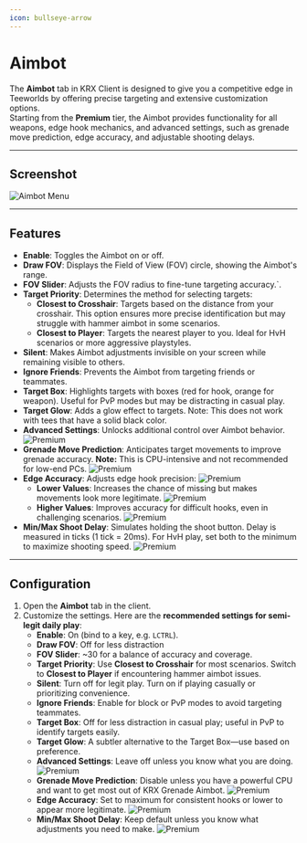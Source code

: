 ```yaml
---
icon: bullseye-arrow
---
```


# Aimbot

The **Aimbot** tab in KRX Client is designed to give you a competitive edge in Teeworlds by offering precise targeting and extensive customization options.   
Starting from the **Premium** tier, the Aimbot provides functionality for all weapons, edge hook mechanics, and advanced settings, such as grenade move prediction, edge accuracy, and adjustable shooting delays.

---

## **Screenshot**
![Aimbot Menu](https://raw.githubusercontent.com/Krixx1337/krxclient-docs/refs/heads/main/images/aimbot-menu.png)

---

## **Features**

- **Enable**: Toggles the Aimbot on or off.
- **Draw FOV**: Displays the Field of View (FOV) circle, showing the Aimbot's range.
- **FOV Slider**: Adjusts the FOV radius to fine-tune targeting accuracy.`.
- **Target Priority**: Determines the method for selecting targets:
  - **Closest to Crosshair**: Targets based on the distance from your crosshair. This option ensures more precise identification but may struggle with hammer aimbot in some scenarios.
  - **Closest to Player**: Targets the nearest player to you. Ideal for HvH scenarios or more aggressive playstyles.
- **Silent**: Makes Aimbot adjustments invisible on your screen while remaining visible to others.
- **Ignore Friends**: Prevents the Aimbot from targeting friends or teammates.
- **Target Box**: Highlights targets with boxes (red for hook, orange for weapon). Useful for PvP modes but may be distracting in casual play.
- **Target Glow**: Adds a glow effect to targets. Note: This does not work with tees that have a solid black color.
- **Advanced Settings**: Unlocks additional control over Aimbot behavior. ![Premium](https://img.shields.io/badge/Premium-%23ffba00?style=flat-square)
- **Grenade Move Prediction**: Anticipates target movements to improve grenade accuracy. **Note:** This is CPU-intensive and not recommended for low-end PCs. ![Premium](https://img.shields.io/badge/Premium-%23ffba00?style=flat-square)
- **Edge Accuracy**: Adjusts edge hook precision: ![Premium](https://img.shields.io/badge/Premium-%23ffba00?style=flat-square)
  - **Lower Values**: Increases the chance of missing but makes movements look more legitimate. ![Premium](https://img.shields.io/badge/Premium-%23ffba00?style=flat-square)
  - **Higher Values**: Improves accuracy for difficult hooks, even in challenging scenarios. ![Premium](https://img.shields.io/badge/Premium-%23ffba00?style=flat-square)
- **Min/Max Shoot Delay**: Simulates holding the shoot button. Delay is measured in ticks (1 tick = 20ms). For HvH play, set both to the minimum to maximize shooting speed. ![Premium](https://img.shields.io/badge/Premium-%23ffba00?style=flat-square)

---

## **Configuration**

1. Open the **Aimbot** tab in the client.
2. Customize the settings. Here are the **recommended settings for semi-legit daily play**:
   - **Enable**: On (bind to a key, e.g. `LCTRL`).
   - **Draw FOV**: Off for less distraction
   - **FOV Slider**: ~30 for a balance of accuracy and coverage.
   - **Target Priority**: Use **Closest to Crosshair** for most scenarios. Switch to **Closest to Player** if encountering hammer aimbot issues.
   - **Silent**: Turn off for legit play. Turn on if playing casually or prioritizing convenience.
   - **Ignore Friends**: Enable for block or PvP modes to avoid targeting teammates.
   - **Target Box**: Off for less distraction in casual play; useful in PvP to identify targets easily.
   - **Target Glow**: A subtler alternative to the Target Box—use based on preference.
   - **Advanced Settings**: Leave off unless you know what you are doing. ![Premium](https://img.shields.io/badge/Premium-%23ffba00?style=flat-square)
   - **Grenade Move Prediction**: Disable unless you have a powerful CPU and want to get most out of KRX Grenade Aimbot. ![Premium](https://img.shields.io/badge/Premium-%23ffba00?style=flat-square)
   - **Edge Accuracy**: Set to maximum for consistent hooks or lower to appear more legitimate. ![Premium](https://img.shields.io/badge/Premium-%23ffba00?style=flat-square)
   - **Min/Max Shoot Delay**: Keep default unless you know what adjustments you need to make. ![Premium](https://img.shields.io/badge/Premium-%23ffba00?style=flat-square)
